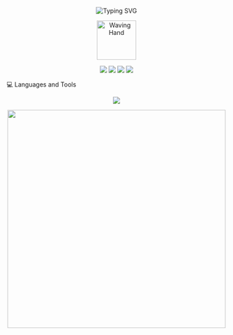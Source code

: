 <!-- Animated Header Banner --> <p align="center"> <img src="https://readme-typing-svg.herokuapp.com?font=Fira+Code&weight=600&size=30&pause=1000&color=FB8C00&center=true&vCenter=true&width=500&height=70&lines=Hello%2C+I'm+Your+Name;Full+Stack+Developer;UI%2FUX+Designer;Open+Source+Enthusiast" alt="Typing SVG" /> </p> <!-- Animated Wave --> <p align="center"> <img src="https://raw.githubusercontent.com/Tarikul-Islam-Anik/Animated-Fluent-Emojis/master/Emojis/Hand%20gestures/Waving%20Hand.png" alt="Waving Hand" width="90" height="90" /> </p> <!-- Animated Badges --> <p align="center"> <img src="https://img.shields.io/badge/JavaScript-F7DF1E?style=for-the-badge&logo=javascript&logoColor=black&animation=blinking" /> <img src="https://img.shields.io/badge/React-20232A?style=for-the-badge&logo=react&logoColor=61DAFB" /> <img src="https://img.shields.io/badge/Node.js-339933?style=for-the-badge&logo=nodedotjs&logoColor=white" /> <img src="https://img.shields.io/badge/Python-FFD43B?style=for-the-badge&logo=python&logoColor=blue" /> </p> <!-- Animated Divider --> <p align="center">
💻 Languages and Tools
<p align="center"> <img src="https://skillicons.dev/icons?i=html,css,js,ts,react,nextjs,nodejs,express,mongodb,python,django,git,docker,aws,figma&theme=light&perline=5" /> </p> <!-- Animated Projects Section -->
<div align="center"> <img src="https://user-images.githubusercontent.com/74038190/225813708-98b745f2-7d22-48cf-9150-083f1b00d6c9.gif" width="500"> </div>

